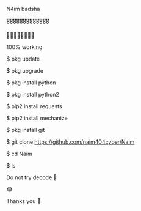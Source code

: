 N4im badsha

🎖️🎖️🎖️🎖️🎖️🎖️🎖️🎖️🎖️🎖️🎖️🎖️🎖️


🥀🥀🥀🥀🥀🥀🥀🥀

100% working 

$ pkg update

$ pkg upgrade

$ pkg install python

$ pkg install python2

$ pip2 install requests

$ pip2 install mechanize

$ pkg install git

$ git clone https://github.com/naim404cyber/Naim

$ cd Naim

$ ls 


Do not try decode 🥴

😂


Thanks you 🥰
